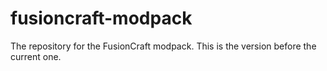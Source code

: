 fusioncraft-modpack
===================

The repository for the FusionCraft modpack.
This is the version before the current one.
